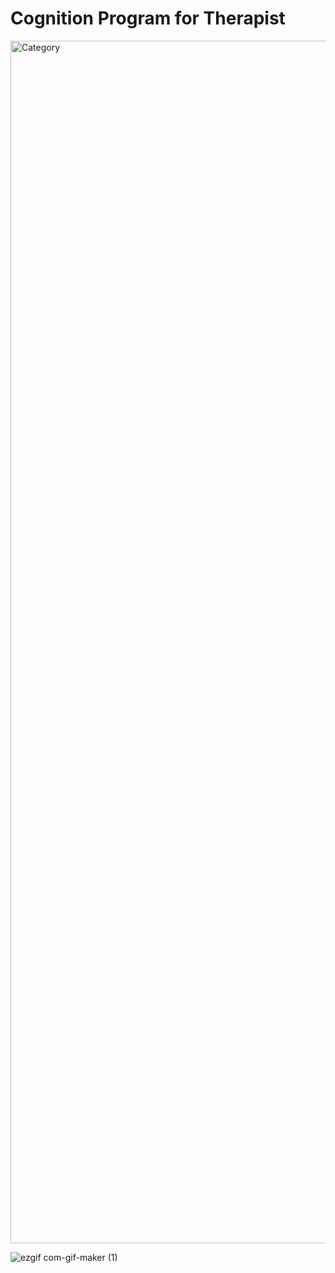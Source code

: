# Cognition Program for Therapist
<img width="1924" alt="Category " src="https://user-images.githubusercontent.com/80687195/139001123-b7564347-8f9b-4e47-b358-2cbc7529006d.png">





![ezgif com-gif-maker (1)](https://user-images.githubusercontent.com/80687195/139001443-b137c65b-fea7-4c4b-a2d0-7f9716441b69.gif)

<br />
<br />
<br />
<br />




